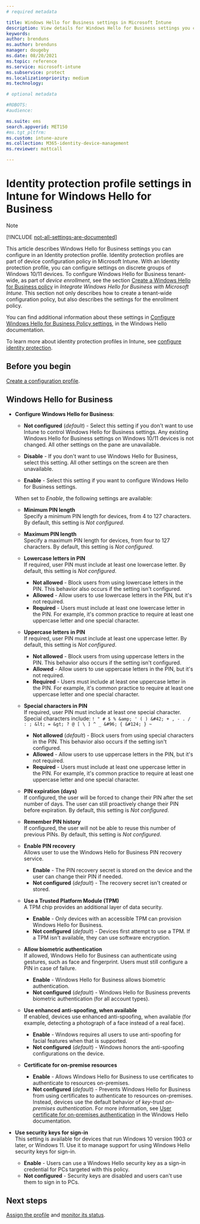 ```yaml
---
# required metadata

title: Windows Hello for Business settings in Microsoft Intune
description: View details for Windows Hello for Business settings you configure in an Intune identity protection profile for device groups in Intune.
keywords:
author: brenduns
ms.author: brenduns
manager: dougeby
ms.date: 08/20/2021
ms.topic: reference
ms.service: microsoft-intune
ms.subservice: protect
ms.localizationpriority: medium
ms.technology:

# optional metadata

#ROBOTS:
#audience:

ms.suite: ems
search.appverid: MET150
#ms.tgt_pltfrm:
ms.custom: intune-azure
ms.collection: M365-identity-device-management
ms.reviewer: mattcall

---
```


# Identity protection profile settings in Intune for Windows Hello for Business 

> [!NOTE]
> [!INCLUDE [not-all-settings-are-documented](../includes/not-all-settings-are-documented.md)]

This article describes Windows Hello for Business settings you can configure in an Identity protection profile. Identity protection profiles are part of device configuration policy in Microsoft Intune. With an Identity protection profile, you can configure settings on discrete groups of Windows 10/11 devices. To configure Windows Hello for Business tenant-wide, as part of *device enrollment*, see the section [Create a Windows Hello for Business policy](../protect/windows-hello.md#create-a-windows-hello-for-business-policy) in *Integrate Windows Hello for Business with Microsoft Intune*. This section not only describes how to create a tenant-wide configuration policy, but also describes the settings for the enrollment policy. 

You can find additional information about these settings in [Configure Windows Hello for Business Policy settings](/windows/security/identity-protection/hello-for-business/hello-cert-trust-policy-settings), in the Windows Hello documentation.

To learn more about identity protection profiles in Intune, see [configure identity protection](identity-protection-configure.md).

## Before you begin

[Create a configuration profile](identity-protection-configure.md#create-the-device-profile).

## Windows Hello for Business

- **Configure Windows Hello for Business**:  

  - **Not configured** (*default*) - Select this setting if you don't want to use Intune to control Windows Hello for Business settings. Any existing Windows Hello for Business settings on Windows 10/11 devices is not changed. All other settings on the pane are unavailable.

  - **Disable** - If you don't want to use Windows Hello for Business, select this setting. All other settings on the screen are then unavailable.
  - **Enable** - Select this setting if you want to configure Windows Hello for Business settings.

  When set to *Enable*, the following settings are available:

  - **Minimum PIN length**  
    Specify a minimum PIN length for devices, from 4 to 127 characters. By default, this setting is *Not configured*.

  - **Maximum PIN length**  
  Specify a maximum PIN length for devices, from four to 127 characters. By default, this setting is *Not configured*.  

  - **Lowercase letters in PIN**  
    If required, user PIN must include at least one lowercase letter. By default, this setting is *Not configured*.

    - **Not allowed** - Block users from using lowercase letters in the PIN. This behavior also occurs if the setting isn't configured.
    - **Allowed** - Allow users to use lowercase letters in the PIN, but it's not required.
    - **Required** - Users must include at least one lowercase letter in the PIN. For example, it's common practice to require at least one uppercase letter and one special character.

  - **Uppercase letters in PIN**  
    If required, user PIN must include at least one uppercase letter. By default, this setting is *Not configured*.

    - **Not allowed** - Block users from using uppercase letters in the PIN. This behavior also occurs if the setting isn't configured.
    - **Allowed** - Allow users to use uppercase letters in the PIN, but it's not required.
    - **Required** - Users must include at least one uppercase letter in the PIN. For example, it's common practice to require at least one uppercase letter and one special character.

  - **Special characters in PIN**  
    If required, user PIN must include at least one special character. Special characters include: `! " # $ % &amp; ' ( ) &#42; + , - . / : ; &lt; = &gt; ? @ [ \ ] ^ _ &#96; { &#124; } ~`  

    - **Not allowed** (*default*) - Block users from using special characters in the PIN. This behavior also occurs if the setting isn't configured.
    - **Allowed** - Allow users to use uppercase letters in the PIN, but it's not required.
    - **Required** - Users must include at least one uppercase letter in the PIN. For example, it's common practice to require at least one uppercase letter and one special character.

  - **PIN expiration (days)**  
    If configured, the user will be forced to change their PIN after the set number of days. The user can still proactively change their PIN before expiration. By default, this setting is *Not configured*.

  - **Remember PIN history**  
    If configured, the user will not be able to reuse this number of previous PINs. By default, this setting is *Not configured*.

  - **Enable PIN recovery**  
    Allows user to use the Windows Hello for Business PIN recovery service.

    - **Enable** - The PIN recovery secret is stored on the device and the user can change their PIN if needed.  
    - **Not configured** (*default*) - The recovery secret isn't created or stored.


  - **Use a Trusted Platform Module (TPM)**  
    A TPM chip provides an additional layer of data security.

    - **Enable** - Only devices with an accessible TPM can provision Windows Hello for Business.
    - **Not configured** (*default*) - Devices first attempt to use a TPM. If a TPM isn't available, they can use software encryption.

  - **Allow biometric authentication**  
    If allowed, Windows Hello for Business can authenticate using gestures, such as face and fingerprint. Users must still configure a PIN in case of failure.

    - **Enable** - Windows Hello for Business allows biometric authentication.
    - **Not configured** (*default*) - Windows Hello for Business prevents biometric authentication (for all account types).

  - **Use enhanced anti-spoofing, when available**  
    If enabled, devices use enhanced anti-spoofing, when available (for example, detecting a photograph of a face instead of a real face).

    - **Enable** - Windows requires all users to use anti-spoofing for facial features when that is supported.
    - **Not configured** (*default*) - Windows honors the anti-spoofing configurations on the device.

  - **Certificate for on-premise resources**  

    - **Enable** - Allows Windows Hello for Business to use certificates to authenticate to resources on-premises.
    - **Not configured** (*default*) - Prevents Windows Hello for Business from using certificates to authenticate to resources on-premises. Instead, devices use the default behavior of *key-trust on-premises authentication*. For more information, see [User certificate for on-premises authentication](/windows/security/identity-protection/hello-for-business/hello-cert-trust-policy-settings#use-certificate-for-on-premises-authentication) in the Windows Hello documentation.

- **Use security keys for sign-in**  
  This setting is available for devices that run Windows 10 version 1903 or later, or Windows 11. Use it to manage support for using Windows Hello security keys for sign-in.  

  - **Enable** - Users can use a Windows Hello security key as a sign-in credential for PCs targeted with this policy.
  - **Not configured** - Security keys are disabled and users can't use them to sign in to PCs.

## Next steps

[Assign the profile](../configuration/device-profile-assign.md) and [monitor its status](../configuration/device-profile-monitor.md).